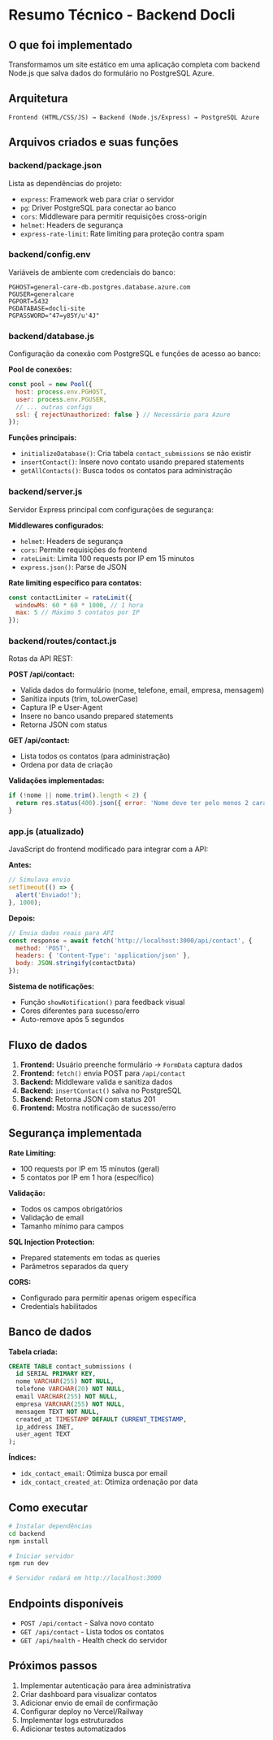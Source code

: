 # Resumo Técnico - Backend Docli

## O que foi implementado

Transformamos um site estático em uma aplicação completa com backend Node.js que salva dados do formulário no PostgreSQL Azure.

## Arquitetura

```
Frontend (HTML/CSS/JS) → Backend (Node.js/Express) → PostgreSQL Azure
```

## Arquivos criados e suas funções

### backend/package.json
Lista as dependências do projeto:
- `express`: Framework web para criar o servidor
- `pg`: Driver PostgreSQL para conectar ao banco
- `cors`: Middleware para permitir requisições cross-origin
- `helmet`: Headers de segurança
- `express-rate-limit`: Rate limiting para proteção contra spam

### backend/config.env
Variáveis de ambiente com credenciais do banco:
```
PGHOST=general-care-db.postgres.database.azure.com
PGUSER=generalcare
PGPORT=5432
PGDATABASE=docli-site
PGPASSWORD="47=y85Y/u'4J"
```

### backend/database.js
Configuração da conexão com PostgreSQL e funções de acesso ao banco:

**Pool de conexões:**
```javascript
const pool = new Pool({
  host: process.env.PGHOST,
  user: process.env.PGUSER,
  // ... outras configs
  ssl: { rejectUnauthorized: false } // Necessário para Azure
});
```

**Funções principais:**
- `initializeDatabase()`: Cria tabela `contact_submissions` se não existir
- `insertContact()`: Insere novo contato usando prepared statements
- `getAllContacts()`: Busca todos os contatos para administração

### backend/server.js
Servidor Express principal com configurações de segurança:

**Middlewares configurados:**
- `helmet`: Headers de segurança
- `cors`: Permite requisições do frontend
- `rateLimit`: Limita 100 requests por IP em 15 minutos
- `express.json()`: Parse de JSON

**Rate limiting específico para contatos:**
```javascript
const contactLimiter = rateLimit({
  windowMs: 60 * 60 * 1000, // 1 hora
  max: 5 // Máximo 5 contatos por IP
});
```

### backend/routes/contact.js
Rotas da API REST:

**POST /api/contact:**
- Valida dados do formulário (nome, telefone, email, empresa, mensagem)
- Sanitiza inputs (trim, toLowerCase)
- Captura IP e User-Agent
- Insere no banco usando prepared statements
- Retorna JSON com status

**GET /api/contact:**
- Lista todos os contatos (para administração)
- Ordena por data de criação

**Validações implementadas:**
```javascript
if (!nome || nome.trim().length < 2) {
  return res.status(400).json({ error: 'Nome deve ter pelo menos 2 caracteres' });
}
```

### app.js (atualizado)
JavaScript do frontend modificado para integrar com a API:

**Antes:**
```javascript
// Simulava envio
setTimeout(() => {
  alert('Enviado!');
}, 1000);
```

**Depois:**
```javascript
// Envia dados reais para API
const response = await fetch('http://localhost:3000/api/contact', {
  method: 'POST',
  headers: { 'Content-Type': 'application/json' },
  body: JSON.stringify(contactData)
});
```

**Sistema de notificações:**
- Função `showNotification()` para feedback visual
- Cores diferentes para sucesso/erro
- Auto-remove após 5 segundos

## Fluxo de dados

1. **Frontend:** Usuário preenche formulário → `FormData` captura dados
2. **Frontend:** `fetch()` envia POST para `/api/contact`
3. **Backend:** Middleware valida e sanitiza dados
4. **Backend:** `insertContact()` salva no PostgreSQL
5. **Backend:** Retorna JSON com status 201
6. **Frontend:** Mostra notificação de sucesso/erro

## Segurança implementada

**Rate Limiting:**
- 100 requests por IP em 15 minutos (geral)
- 5 contatos por IP em 1 hora (específico)

**Validação:**
- Todos os campos obrigatórios
- Validação de email
- Tamanho mínimo para campos

**SQL Injection Protection:**
- Prepared statements em todas as queries
- Parâmetros separados da query

**CORS:**
- Configurado para permitir apenas origem específica
- Credentials habilitados

## Banco de dados

**Tabela criada:**
```sql
CREATE TABLE contact_submissions (
  id SERIAL PRIMARY KEY,
  nome VARCHAR(255) NOT NULL,
  telefone VARCHAR(20) NOT NULL,
  email VARCHAR(255) NOT NULL,
  empresa VARCHAR(255) NOT NULL,
  mensagem TEXT NOT NULL,
  created_at TIMESTAMP DEFAULT CURRENT_TIMESTAMP,
  ip_address INET,
  user_agent TEXT
);
```

**Índices:**
- `idx_contact_email`: Otimiza busca por email
- `idx_contact_created_at`: Otimiza ordenação por data

## Como executar

```bash
# Instalar dependências
cd backend
npm install

# Iniciar servidor
npm run dev

# Servidor rodará em http://localhost:3000
```

## Endpoints disponíveis

- `POST /api/contact` - Salva novo contato
- `GET /api/contact` - Lista todos os contatos
- `GET /api/health` - Health check do servidor

## Próximos passos

1. Implementar autenticação para área administrativa
2. Criar dashboard para visualizar contatos
3. Adicionar envio de email de confirmação
4. Configurar deploy no Vercel/Railway
5. Implementar logs estruturados
6. Adicionar testes automatizados 